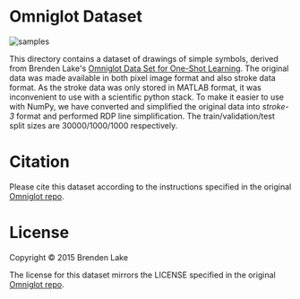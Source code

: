 # Omniglot Dataset

![samples](https://cdn.rawgit.com/hardmaru/sketch-rnn/master/example/omniglot_sample.svg)

This directory contains a dataset of drawings of simple symbols, derived from Brenden Lake's [Omniglot Data Set for One-Shot Learning](https://github.com/brendenlake/omniglot).  The original data was made available in both pixel image format and also stroke data format.  As the stroke data was only stored in MATLAB format, it was inconvenient to use with a scientific python stack.  To make it easier to use with NumPy, we have converted and simplified the original data into *stroke-3* format and performed RDP line simplification.  The train/validation/test split sizes are 30000/1000/1000 respectively.

# Citation

Please cite this dataset according to the instructions specified in the original [Omniglot repo](https://github.com/brendenlake/omniglot).

# License

Copyright © 2015 Brenden Lake

The license for this dataset mirrors the LICENSE specified in the original [Omniglot repo](https://github.com/brendenlake/omniglot).
